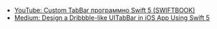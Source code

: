 - [YouTube: Custom TabBar программно Swift 5 (SWIFTBOOK)](https://www.youtube.com/watch?v=n91fDwkrwds)
- [Medium: Design a Dribbble-like UITabBar in iOS App Using Swift 5](https://betterprogramming.pub/how-to-create-a-nice-uitabbar-for-your-ios-app-using-swift-5-pt-1-f9d2d5450909)
